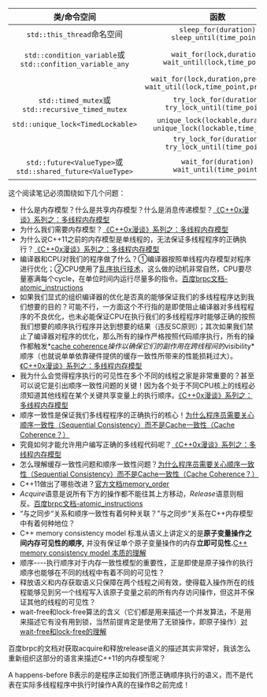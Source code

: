 |                         类/命令空间                          |                             函数                             |                            返回值                            |
| :----------------------------------------------------------: | :----------------------------------------------------------: | :----------------------------------------------------------: |
|                  `std::this_thread`命名空间                  |     `sleep_for(duration)`<br />`sleep_until(time_point)`     |                              无                              |
| `std::condition_variable`或<br />`std::confition_variable_any` | `wait_for(lock,duration)`<br />`wait_until(lock,time_point)` | `std::cv_status::time_out`<br />或`std::cv_status::no_timeout` |
|                                                              | `wait_for(lock,duration,predicate)`<br />`wait_util(lock,time_point,predicate)` |                  `bool`——唤醒时谓词的返回值                  |
|    `std::timed_mutex`或<br />`std::recursive_timed_mutex`    |  `try_lock_for(duration)`<br />`try_lock_until(time_point)`  |                      `bool`——是否获得锁                      |
|              `std::unique_lock<TimedLockable>`               | `unique_lock(lockable,duration)`<br />`unique_lock(lockable,time_point)` |                              无                              |
|                                                              |  `try_lock_for(duration)`<br />`try_lock_until(time_point)`  |                          是否获得锁                          |
| `std::future<ValueType>`或<br />`std::shared_future<ValueType>` |      `wait_for(duration)`<br />`wait_until(time_point)`      | `std::future_status::timeout`<br />`std::future_status::ready`<br />`std::future_status::dferred` |



这个阅读笔记必须围绕如下几个问题：

- 什么是内存模型？什么是共享内存模型？什么是消息传递模型？[《C++0x漫谈》系列之：多线程内存模型](https://blog.csdn.net/pongba/article/details/1659952)
- 为什么我们需要内存模型？[《C++0x漫谈》系列之：多线程内存模型](https://blog.csdn.net/pongba/article/details/1659952)
- 为什么说C++11之前的内存模型是单线程的，无法保证多线程程序的正确执行？[《C++0x漫谈》系列之：多线程内存模型](https://blog.csdn.net/pongba/article/details/1659952)
- 编译器和CPU对我们的程序做了什么？①编译器按照单线程内存模型对程序进行优化；②CPU使用了[乱序执行技术](https://en.wikipedia.org/wiki/Out-of-order_execution)，这么做的动机非常自然，CPU要尽量塞满每个cycle，在单位时间内运行尽量多的指令。[百度brpc文档-atomic_instructions](https://github.com/apache/incubator-brpc/blob/master/docs/cn/atomic_instructions.md)
- 如果我们显式的组织编译器的优化是否真的能够保证我们的多线程程序达到我们想要的目的？可能不行，一方面这个不行指的是即使阻止编译器对多线程程序的不良优化，也未必能保证CPU在执行我们的多线程程序时能够正确的按照我们想要的顺序执行程序并达到想要的结果（违反SC原则）；其次如果我们禁止了编译器对程序的优化，那么所有的操作严格按照代码顺序执行，所有的操作都触发*[cache coherence](http://en.wikipedia.org/wiki/Cache_coherence)*操作以确保它们的副作用在跨线程间的*visibility*顺序（也就说单单依靠硬件提供的缓存一致性所带来的性能损耗过大）。[《C++0x漫谈》系列之：多线程内存模型](https://blog.csdn.net/pongba/article/details/1659952)
- 我为什么会觉得程序执行的可见性在多个不同的线程之家是非常重要的？甚至可以说它是引出顺序一致性问题的关键！因为各个处于不同CPU核上的线程必须知道其他线程在某个关键共享变量上的执行顺序。[《C++0x漫谈》系列之：多线程内存模型](https://blog.csdn.net/pongba/article/details/1659952)
- 顺序一致性是保证我们多线程程序的正确执行的核心！[为什么程序员需要关心顺序一致性（Sequential Consistency）而不是Cache一致性（Cache Coherence？）](http://www.parallellabs.com/2010/03/06/why-should-programmer-care-about-sequential-consistency-rather-than-cache-coherence/)
- 究竟如何才能允许用户编写正确的多线程代码呢？[《C++0x漫谈》系列之：多线程内存模型](https://blog.csdn.net/pongba/article/details/1659952)
- 怎么理解缓存一致性问题和顺序一致性问题？[为什么程序员需要关心顺序一致性（Sequential Consistency）而不是Cache一致性（Cache Coherence？）](http://www.parallellabs.com/2010/03/06/why-should-programmer-care-about-sequential-consistency-rather-than-cache-coherence/)
- C++11做出了哪些改进？[官方文档memory_order](https://zh.cppreference.com/w/cpp/atomic/memory_order)
- *Acquire*语意是说所有下方的操作都不能往其上方移动，*Release*语意则相反。[百度brpc文档-atomic_instructions](https://github.com/apache/incubator-brpc/blob/master/docs/cn/atomic_instructions.md)
- “与之同步“关系和顺序一致性有着何种关联？”与之同步“关系在C++内存模型中有着何种地位？
- C++ memory consistency model 标准从语义上讲定义的是**原子变量操作之间内存可见性的顺序,** 并没有保证单个原子变量操作的内存**立即可见性.**[C++ memory consistency model 本质的理解](https://zhuanlan.zhihu.com/p/158932307)
- 顺序----执行顺序对于内存一致性模型的重要性，正是即使是原子操作的执行顺序也能够在不同的线程中有着不同的可见性？
- 释放语义和内存获取语义只保障在两个线程之间有效，使得载入操作所在的线程能够见到另一个线程写入该原子变量之前的所有内存访问操作，但这并不保证其他的线程的可见性？
- wait-free和lock-free算法的含义（它们都是用来描述一个并发算法，不是用来描述它有没有用到锁，当然前提肯定是使用了无锁操作，即原子操作）[对wait-free和lock-free的理解](https://zhuanlan.zhihu.com/p/342921323)



百度brpc的文档对获取acquire和释放release语义的描述其实非常好，我该怎么重新组织这部分的语言来描述C++11的内存模型呢？

A happens-before B表示的是程序正如我们所愿正确顺序执行的语义，而不是代表在实际多线程程序中执行时操作A真的在操作B之前完成！

